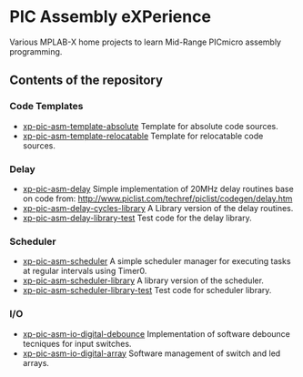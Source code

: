 # PIC Assembly eXPerience
Various MPLAB-X home projects to learn Mid-Range PICmicro assembly programming.


## Contents of the repository

### Code Templates
* [xp-pic-asm-template-absolute](https://github.com/gos95-electronics/xp-pic-asm/tree/master/xp-pic-asm-template-absolute.X/)
Template for absolute code sources.
* [xp-pic-asm-template-relocatable](https://github.com/gos95-electronics/xp-pic-asm/tree/master/xp-pic-asm-template-relocatable.X/)
Template for relocatable code sources.

### Delay
* [xp-pic-asm-delay](https://github.com/gos95-electronics/xp-pic-asm/tree/master/xp-pic-asm-delay.X/)
Simple implementation of 20MHz delay routines base on code from: http://www.piclist.com/techref/piclist/codegen/delay.htm
* [xp-pic-asm-delay-cycles-library](https://github.com/gos95-electronics/xp-pic-asm/tree/master/xp-pic-asm-delay-cycles-library.X/)
A Library version of the delay routines.
* [xp-pic-asm-delay-library-test](https://github.com/gos95-electronics/xp-pic-asm/tree/master/xp-pic-asm-delay-library-test.X/)
Test code for the delay library.

### Scheduler
* [xp-pic-asm-scheduler](https://github.com/gos95-electronics/xp-pic-asm/tree/master/xp-pic-asm-scheduler.X/)
A simple scheduler manager for executing tasks at regular intervals using Timer0.
* [xp-pic-asm-scheduler-library](https://github.com/gos95-electronics/xp-pic-asm/tree/master/xp-pic-asm-scheduler-library.X/)
A library version of the scheduler.
* [xp-pic-asm-scheduler-library-test](https://github.com/gos95-electronics/xp-pic-asm/tree/master/xp-pic-asm-scheduler-library-test.X/)
Test code for scheduler library.

### I/O
* [xp-pic-asm-io-digital-debounce](https://github.com/gos95-electronics/xp-pic-asm/tree/master/xp-pic-asm-io-digital-debounce.X/)
Implementation of software debounce tecniques for input switches.
* [xp-pic-asm-io-digital-array](https://github.com/gos95-electronics/xp-pic-asm/tree/master/xp-pic-asm-io-digital-array.X/)
Software management of switch and led arrays.